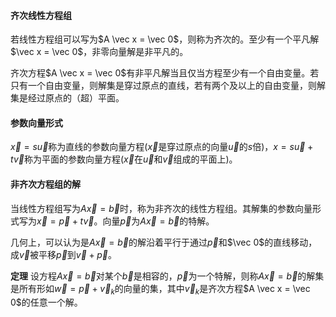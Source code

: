 #### 齐次线性方程组

若线性方程组可以写为$A \vec x = \vec 0$，则称为齐次的。至少有一个平凡解$\vec x = \vec 0$，非零向量解是非平凡的。

齐次方程$A \vec x = \vec 0$有非平凡解当且仅当方程至少有一个自由变量。若只有一个自由变量，则解集是穿过原点的直线，若有两个及以上的自由变量，则解集是经过原点的（超）平面。

#### 参数向量形式

$\vec x = s \vec u$称为直线的参数向量方程($\vec x$是穿过原点的向量$\vec u$的$s$倍)，$x = s\vec u+t \vec v$称为平面的参数向量方程($\vec x$在$\vec u$和$\vec v$组成的平面上)。

#### 非齐次方程组的解

当线性方程组写为$A\vec x = \vec b$时，称为非齐次的线性方程组。其解集的参数向量形式写为$\vec x = \vec p + t\vec v$。向量$\vec p$为$A \vec x = \vec b$的特解。

几何上，可以认为是$A\vec x = \vec b$的解沿着平行于通过$\vec p$和$\vec 0$的直线移动，成$\vec v$被平移$\vec p$到$\vec v+ \vec p$。

**定理** 设方程$A\vec x = \vec b$对某个$\vec b$是相容的，$\vec p$为一个特解，则称$A \vec x = \vec b$的解集是所有形如$\vec w = \vec p+ \vec v_k$的向量的集，其中$\vec v_k$是齐次方程$A \vec x = \vec 0$的任意一个解。
